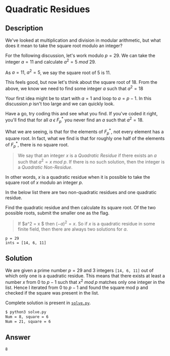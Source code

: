 # Quadratic Residues

## Description

We've looked at multiplication and division in modular arithmetic, but what does it mean to take the square root modulo an integer?  

For the following discussion, let's work modulo $p = 29$. We can take the integer $a = 11$ and calculate $a^2 = 5\ mod\ 29$.  

As $a = 11,\ a^2 = 5$, we say the square root of $5$ is $11$.  

This feels good, but now let's think about the square root of $18$. From the above, we know we need to find some integer $a$ such that $a^2 = 18$  

Your first idea might be to start with $a = 1$ and loop to $a = p-1$. In this discussion $p$ isn't too large and we can quickly look.  

Have a go, try coding this and see what you find. If you've coded it right, you'll find that for all $a\ \epsilon\ {{F_p}^*}$ you never find an $a$ such that $a^2 = 18$. 

What we are seeing, is that for the elements of ${{F_p}^*}$, not every element has a square root. In fact, what we find is that for roughly one half of the elements of ${{F_p}^*}$, there is no square root.  

> We say that an integer $x$ is a *Quadratic Residue* if there exists an $a$ such that $a^2 = x\ mod\ p$. If there is no such solution, then the integer is a *Quadratic Non-Residue*.  

In other words, $x$ is a quadratic residue when it is possible to take the square root of $x$ modulo an integer $p$.  

In the below list there are two non-quadratic residues and one quadratic residue.  

Find the quadratic residue and then calculate its square root. Of the two possible roots, submit the smaller one as the flag.  

> If $a^2 = x $ then $(-a)^2 = x$. So if $x$ is a quadratic residue in some finite field, then there are always two solutions for $a$.  

```
p = 29  
ints = [14, 6, 11]
```

## Solution

We are given a prime number $p = 29$ and 3 integers `[14, 6, 11]` out of which only one is a quadratic residue. This means that there exists at least a number $x$ from 0 to $p-1$ such that $x^2\ mod\ p$ matches only one integer in the list. Hence I iterated from $0$ to $p-1$ and found the square mod p and checked if the square was present in the list.

Complete solution is present in [`solve.py`](./solve.py).

```bash
$ python3 solve.py
Num = 8, square = 6
Num = 21, square = 6
```

## Answer

`8`
